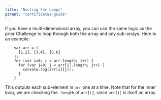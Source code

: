```yaml
---
title: "Nesting For Loops"
parent: "certificates-guide"
---
```


If you have a multi-dimensional array, you can use the same logic as the prior Challenge to loop through both the array and any sub-arrays. Here is an example:

        var arr = [
          [1,2], [3,4], [5,6]
        ];
        for (var i=0; i < arr.length; i++) {
          for (var j=0; j < arr[i].length; j++) {
            console.log(arr[i][j]);
          }
        }

This outputs each sub-element in `arr` one at a time. Note that for the inner loop, we are checking the `.length` of `arr[i]`, since `arr[i]` is itself an array.
